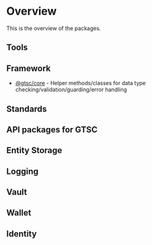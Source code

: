 # Overview

This is the overview of the packages.

## Tools


## Framework

- [@gtsc/core](ref/framework/packages/core/overview) - Helper methods/classes for data type checking/validation/guarding/error handling

## Standards


## API packages for GTSC


## Entity Storage


## Logging


## Vault


## Wallet


## Identity

